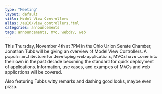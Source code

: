```yaml
---
type: "Meeting"
layout: default
title: Model View Controllers
alias: /au10/view_controllers.html
categories: announcements
tags: announcements, mvc, webdev, web
---
```

This Thursday, November 4th at 7PM in the Ohio Union Senate Chamber, Jonathan Tubb will be giving an overview of Model View Controllers. A popular architecture for developing web applications, MVCs have come into their own in the past decade becoming the standard for quick deployment of applications. Information, use cases, and examples of MVCs and web applications will be covered.

Also featuring Tubbs witty remarks and dashing good looks, maybe even pizza.
